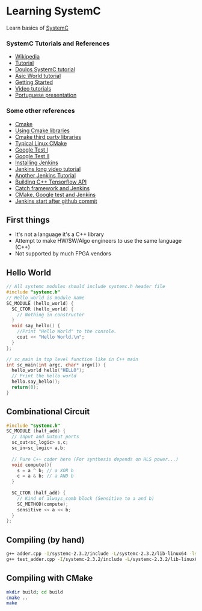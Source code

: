 # Learning SystemC
Learn basics of [SystemC](http://www.accellera.org/downloads/standards/systemc)

### SystemC Tutorials and References
* [Wikipedia](https://en.wikipedia.org/wiki/SystemC)
* [Tutorial](http://www.es.ele.tue.nl/~heco/courses/ProcDesign/systemc_1_tutorial.pdf)
* [Doulos SystemC tutorial](https://www.doulos.com/knowhow/systemc/tutorial/)
* [Asic World tutorial](http://www.asic-world.com/systemc/tutorial.html)
* [Getting Started](http://www.electrobucket.com/systemc/getting-started-with-systemc)
* [Video tutorials](https://www.youtube.com/watch?v=NCFxBGLB5xs)
* [Portuguese presentation](http://slideplayer.com.br/slide/359173/)

### Some other references
* [Cmake](https://mirkokiefer.com/cmake-by-example-f95eb47d45b1)
* [Using Cmake libraries](https://coderwall.com/p/y3zzbq/use-cmake-enabled-libraries-in-your-cmake-project)
* [Cmake third party libraries](https://www.selectiveintellect.net/blog/2016/7/29/using-cmake-to-add-third-party-libraries-to-your-project-1)
* [Typical Linux CMake](http://kaizou.org/2014/11/typical-cmake-project/)
* [Google Test I](http://www.yolinux.com/TUTORIALS/Cpp-GoogleTest.html)
* [Google Test II](https://www.eriksmistad.no/getting-started-with-google-test-on-ubuntu/)
* [Installing Jenkins](https://www.digitalocean.com/community/tutorials/how-to-install-jenkins-on-ubuntu-16-04)
* [Jenkins long video tutorial](https://www.youtube.com/watch?v=Lxd6JMMxuwo)
* [Another Jenkins Tutorial](http://www.vogella.com/tutorials/Jenkins/article.html)
* [Building C++ Tensorflow API](https://github.com/cjweeks/tensorflow-cmake)
* [Catch framework and Jenkins](https://github.com/philsquared/Catch/blob/e0aaba6cf84c2e932c9a87dd26263875628c4c4f/docs/reporters.md)
* [CMake, Google test and Jenkins](https://schneide.wordpress.com/2014/01/27/integrating-googletest-in-cmake-projects-and-jenkins/)
* [Jenkins start after github commit](https://www.youtube.com/watch?v=Z3S2gMBUkBo)

## First things
* It's not a language it's a C++ library
* Attempt to make HW/SW/Algo engineers to use the same language (C++)
* Not supported by much FPGA vendors

## Hello World
```C++
// All systemc modules should include systemc.h header file
#include "systemc.h"
// Hello_world is module name
SC_MODULE (hello_world) {
  SC_CTOR (hello_world) {
    // Nothing in constructor 
  }
  void say_hello() {
    //Print "Hello World" to the console.
    cout << "Hello World.\n";
  }
};

// sc_main in top level function like in C++ main
int sc_main(int argc, char* argv[]) {
  hello_world hello("HELLO");
  // Print the hello world
  hello.say_hello();
  return(0);
}
```

## Combinational Circuit
```C++
#include "systemc.h"
SC_MODULE (half_add) {
  // Input and Output ports
  sc_out<sc_logic> s,c;
  sc_in<sc_logic> a,b;
  
  // Pure C++ coder here (For synthesis depends on HLS power...)
  void compute(){
    s = a ^ b; // a XOR b
    c = a & b; // a AND b
  }
  
  SC_CTOR (half_add) {
    // Kind of always_comb block (Sensitive to a and b)
    SC_METHOD(compute);
    sensitive << a << b;
  }  
};
```

## Compiling (by hand)
```bash
g++ adder.cpp -I/systemc-2.3.2/include -L/systemc-2.3.2/lib-linux64 -lsystemc -o adder
g++ test_adder.cpp -I/systemc-2.3.2/include -L/systemc-2.3.2/lib-linux64 -lsystemc -lgtest -lgtest_main -lpthread -o test_adder 
```
## Compiling with CMake
```bash
mkdir build; cd build
cmake ..
make
```
